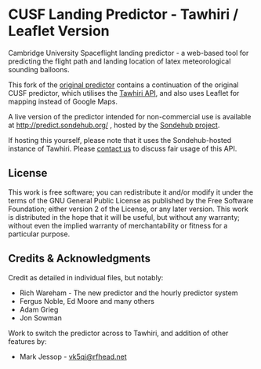 # CUSF Landing Predictor - Tawhiri / Leaflet Version

Cambridge University Spaceflight landing predictor - a web-based tool for predicting the flight path and landing location of latex meteorological sounding balloons. 

This fork of the [original predictor](https://github.com/jonsowman/cusf-standalone-predictor) contains a continuation of the original CUSF predictor, which utilises the [Tawhiri API](https://github.com/projecthorus/tawhiri/), and also uses Leaflet for mapping instead of Google Maps. 

A live version of the predictor intended for non-commercial use is available at http://predict.sondehub.org/ , hosted by the [Sondehub project](https://github.com/projecthorus/sondehub-infra/wiki).

If hosting this yourself, please note that it uses the Sondehub-hosted instance of Tawhiri. Please [contact us](https://github.com/projecthorus/sondehub-infra/wiki#contacts) to discuss fair usage of this API.

## License

This work is free software; you can redistribute it and/or modify it under the terms of the GNU General Public License as published by the Free Software Foundation; either version 2 of the License, or any later version. This work is distributed in the hope that it will be useful, but without any warranty; without even the implied warranty of merchantability or fitness for a particular purpose.  

## Credits & Acknowledgments
Credit as detailed in individual files, but notably:  

* Rich Wareham - The new predictor and the hourly predictor system  
* Fergus Noble, Ed Moore and many others  
* Adam Grieg
* Jon Sowman

Work to switch the predictor across to Tawhiri, and addition of other features by:
* Mark Jessop - <vk5qi@rfhead.net>

